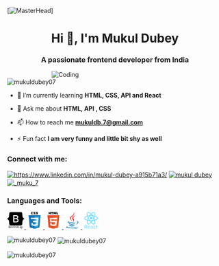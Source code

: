 [![MasterHead](https://www.google.co.in/imgres?imgurl=https%3A%2F%2Fi.pinimg.com%2Foriginals%2Ff4%2Fd9%2F97%2Ff4d997af718c1c9b6f3d672b3117f7ce.gif&imgrefurl=https%3A%2F%2Fwww.pinterest.com%2Fpin%2F389209592806724620%2Fsent%2F%3Finvite_code%3D170f1ce0cea7475d866084ee49bee07d%26sender%3D570831458927661175%26sfo%3D1&tbnid=VUtLSDOQTPpgaM&vet=12ahUKEwiQ-7y5oYb8AhUmgmMGHZ_5BKkQMygPegUIARC8Ag..i&docid=S7ZPu9sfMtHswM&w=540&h=300&q=banner%20gif&ved=2ahUKEwiQ-7y5oYb8AhUmgmMGHZ_5BKkQMygPegUIARC8Ag#imgrc=1B360tzYxOM39M&imgdii=bHomtC1r2cG_ZM)]
<h1 align="center">Hi 👋, I'm Mukul Dubey</h1>
<h3 align="center">A passionate frontend developer from India</h3>
<img align="right" alt="Coding" width="400" src="https://tenor.com/view/programmer-rounded-edges-gif-26214286">
<p align="left"> <img src="https://komarev.com/ghpvc/?username=mukuldubey07&label=Profile%20views&color=0e75b6&style=flat" alt="mukuldubey07" /> </p>

- 🌱 I’m currently learning **HTML, CSS, API and React**

- 💬 Ask me about **HTML, API , CSS**

- 📫 How to reach me **mukuldb.7@gmail.com**

- ⚡ Fun fact **I am very funny and little bit shy as well**

<h3 align="left">Connect with me:</h3>
<p align="left">
<a href="https://linkedin.com/in/https://www.linkedin.com/in/mukul-dubey-a915b71a3/" target="blank"><img align="center" src="https://raw.githubusercontent.com/rahuldkjain/github-profile-readme-generator/master/src/images/icons/Social/linked-in-alt.svg" alt="https://www.linkedin.com/in/mukul-dubey-a915b71a3/" height="30" width="40" /></a>
<a href="https://fb.com/mukul dubey" target="blank"><img align="center" src="https://raw.githubusercontent.com/rahuldkjain/github-profile-readme-generator/master/src/images/icons/Social/facebook.svg" alt="mukul dubey" height="30" width="40" /></a>
<a href="https://instagram.com/_muku_7" target="blank"><img align="center" src="https://raw.githubusercontent.com/rahuldkjain/github-profile-readme-generator/master/src/images/icons/Social/instagram.svg" alt="_muku_7" height="30" width="40" /></a>
</p>

<h3 align="left">Languages and Tools:</h3>
<p align="left"> <a href="https://getbootstrap.com" target="_blank" rel="noreferrer"> <img src="https://raw.githubusercontent.com/devicons/devicon/master/icons/bootstrap/bootstrap-plain-wordmark.svg" alt="bootstrap" width="40" height="40"/> </a> <a href="https://www.w3schools.com/css/" target="_blank" rel="noreferrer"> <img src="https://raw.githubusercontent.com/devicons/devicon/master/icons/css3/css3-original-wordmark.svg" alt="css3" width="40" height="40"/> </a> <a href="https://www.w3.org/html/" target="_blank" rel="noreferrer"> <img src="https://raw.githubusercontent.com/devicons/devicon/master/icons/html5/html5-original-wordmark.svg" alt="html5" width="40" height="40"/> </a> <a href="https://www.java.com" target="_blank" rel="noreferrer"> <img src="https://raw.githubusercontent.com/devicons/devicon/master/icons/java/java-original.svg" alt="java" width="40" height="40"/> </a> <a href="https://reactjs.org/" target="_blank" rel="noreferrer"> <img src="https://raw.githubusercontent.com/devicons/devicon/master/icons/react/react-original-wordmark.svg" alt="react" width="40" height="40"/> </a> </p>

<p><img align="left" src="https://github-readme-stats.vercel.app/api/top-langs?username=mukuldubey07&show_icons=true&locale=en&layout=compact" alt="mukuldubey07" /></p>

<p>&nbsp;<img align="center" src="https://github-readme-stats.vercel.app/api?username=mukuldubey07&show_icons=true&locale=en" alt="mukuldubey07" /></p>

<p><img align="center" src="https://github-readme-streak-stats.herokuapp.com/?user=mukuldubey07&" alt="mukuldubey07" /></p>

